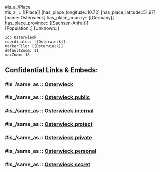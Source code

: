 ﻿---
confidential: public
isDeleted: false
location:
- 51.97
- 10.72
mapmarker: city
mapzoom:
- 7
- 12
SpocWebEntityId: 33176
tags:
- geo/City
type: City
---

#is_a_/Place  
#is_a_ :: [[Place]] 
[has_place_longitude::10.72] 
[has_place_latitude::51.97] 
[name::Osterwieck] 
has_place_country:: [[Germany]]  
has_place_province:: [[Sachsen-Anhalt]]  
[Population::] 
[Unknown::] 


```leaflet
id: Osterwieck
coordinates: [[Osterwieck]] 
markerFile: [[Osterwieck]] 
defaultZoom: 11 
maxZoom: 18
```


## Confidential Links & Embeds: 

### #is_/same_as :: [Osterwieck](/_Standards/Earth/Continent/Europe/Europe~Central/Germany/Germany~East/Sachsen-Anhalt/counties~SA/Harz/cities~Harz/Osterwieck.md) 

### #is_/same_as :: [Osterwieck.public](/_public/Earth/Continent/Europe/Europe~Central/Germany/Germany~East/Sachsen-Anhalt/counties~SA/Harz/cities~Harz/Osterwieck.public.md) 

### #is_/same_as :: [Osterwieck.internal](/_internal/Earth/Continent/Europe/Europe~Central/Germany/Germany~East/Sachsen-Anhalt/counties~SA/Harz/cities~Harz/Osterwieck.internal.md) 

### #is_/same_as :: [Osterwieck.protect](/_protect/Earth/Continent/Europe/Europe~Central/Germany/Germany~East/Sachsen-Anhalt/counties~SA/Harz/cities~Harz/Osterwieck.protect.md) 

### #is_/same_as :: [Osterwieck.private](/_private/Earth/Continent/Europe/Europe~Central/Germany/Germany~East/Sachsen-Anhalt/counties~SA/Harz/cities~Harz/Osterwieck.private.md) 

### #is_/same_as :: [Osterwieck.personal](/_personal/Earth/Continent/Europe/Europe~Central/Germany/Germany~East/Sachsen-Anhalt/counties~SA/Harz/cities~Harz/Osterwieck.personal.md) 

### #is_/same_as :: [Osterwieck.secret](/_secret/Earth/Continent/Europe/Europe~Central/Germany/Germany~East/Sachsen-Anhalt/counties~SA/Harz/cities~Harz/Osterwieck.secret.md)

